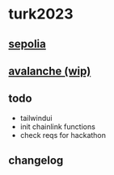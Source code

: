 # turk2023

## [sepolia](https://turk2023.kaido.team)

## [avalanche (wip)](https://oracle.thebay.me)

## todo

- tailwindui
- init chainlink functions
- check reqs for hackathon

## changelog
